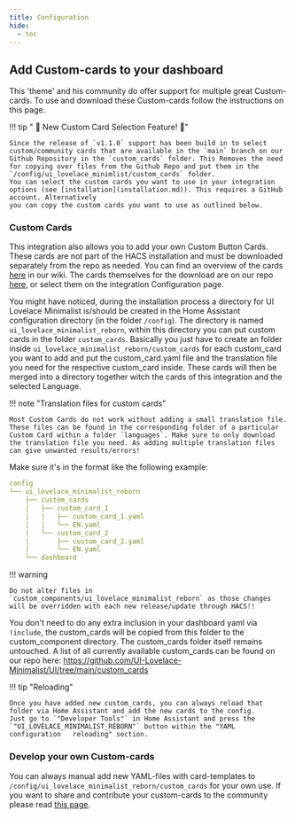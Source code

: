 ```yaml
---
title: Configuration
hide:
  - toc
---
```

<!-- markdownlint-disable MD046 -->
## Add Custom-cards to your dashboard

This 'theme' and his community do offer support for multiple great Custom-cards. To use and download these Custom-cards follow the instructions on this page.

!!! tip "  🚀  New Custom Card Selection Feature!  🚀"

    Since the release of `v1.1.0` support has been build in to select custom/community cards that are available in the `main` branch on our Github Repository in the `custom_cards` folder. This Removes the need for copying over files from the Github Repo and put them in the `/config/ui_lovelace_minimlist/custom_cards` folder.
    You can select the custom cards you want to use in your integration options (see [installation](installation.md)). This requires a GitHub account. Alternatively
    you can copy the custom cards you want to use as outlined below.

### Custom Cards

This integration also allows you to add your own Custom Button Cards. These cards are not part of the HACS installation and must be downloaded separately from the repo as needed. You can find an overview of the cards [here](https://ui-lovelace-minimalist.github.io/UI/usage/custom_cards/custom_card_bar_card/) in our wiki. The cards themselves for the download are on our repo [here](https://github.com/UI-Lovelace-Minimalist/UI/tree/main/custom_cards), or select them on the integration Configuration page.

You might have noticed, during the installation process a directory for UI Lovelace Minimalist is/should be created in the Home Assistant configuration directory (in the folder `/config`). The directory is named `ui_lovelace_minimalist_reborn`, within this directory you can put custom cards in the folder `custom_cards`.
Basically you just have to create an folder inside `ui_lovelace_minimalist_reborn/custom_cards` for each custom_card you want to add and put the custom_card.yaml file and the translation file you need for the respective custom_card inside. These cards will then be merged into a directory together witch the cards of this integration and the selected Language.

!!! note "Translation files for custom cards"

    Most Custom Cards do not work without adding a small translation file. These files can be found in the corresponding folder of a particular Custom Card within a folder `languages`. Make sure to only download the translation file you need. As adding multiple translation files can give unwanted results/errors!

Make sure it's in the format like the following example:

```yaml
config
└── ui_lovelace_minimalist_reborn
    ├── custom_cards
    |   ├── custom_card_1
    |   |   ├── custom_card_1.yaml
    |   |   └── EN.yaml
    |   └── custom_card_2
    |       ├── custom_card_2.yaml
    |       └── EN.yaml
    └── dashboard
```

!!! warning

    Do not alter files in `custom_components/ui_lovelace_minimalist_reborn` as those changes will be overridden with each new release/update through HACS!!

You don't need to do any extra inclusion in your dashboard yaml via `!include`, the custom_cards will be copied from this folder to the custom_component directory. The custom_cards folder itself remains untouched. A list of all currently available custom_cards can be found on our repo here: https://github.com/UI-Lovelace-Minimalist/UI/tree/main/custom_cards

!!! tip "Reloading"

    Once you have added new custom_cards, you can always reload that folder via Home Assistant and add the new cards to the config.
    Just go to `"Developer Tools"` in Home Assistant and press the `"UI_LOVELACE_MINIMALIST_REBORN"` button within the "YAML configuration   reloading" section.

### Develop your own Custom-cards

You can always manual add new YAML-files with card-templates to `/config/ui_lovelace_minimalist_reborn/custom_cards` for your own use.
If you want to share and contribute your custom-cards to the community please read [this page](https://ui-lovelace-minimalist.github.io/UI/development/custom_cards/).
